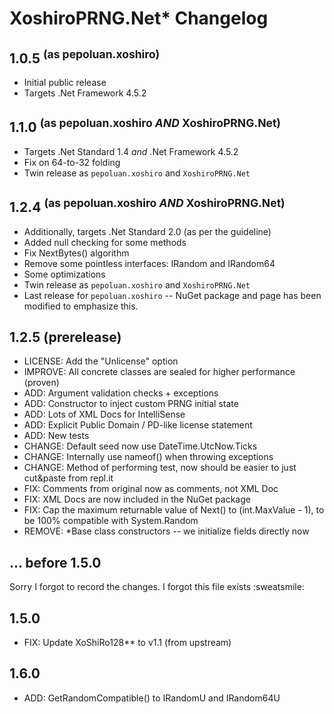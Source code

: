 # XoshiroPRNG.Net* Changelog

## 1.0.5 <sup>(as pepoluan.xoshiro)</sup>

* Initial public release
* Targets .Net Framework 4.5.2

## 1.1.0 <sup>(as pepoluan.xoshiro _AND_ XoshiroPRNG.Net)</sup>

* Targets .Net Standard 1.4 _and_ .Net Framework 4.5.2
* Fix on 64-to-32 folding
* Twin release as `pepoluan.xoshiro` and `XoshiroPRNG.Net`

## 1.2.4 <sup>(as pepoluan.xoshiro _AND_ XoshiroPRNG.Net)</sup>

* Additionally, targets .Net Standard 2.0 (as per the guideline)
* Added null checking for some methods
* Fix NextBytes() algorithm
* Remove some pointless interfaces: IRandom and IRandom64
* Some optimizations
* Twin release as `pepoluan.xoshiro` and `XoshiroPRNG.Net`
* Last release for `pepoluan.xoshiro` -- NuGet package and page has been modified to emphasize this.

## 1.2.5 (prerelease)

* LICENSE: Add the "Unlicense" option
* IMPROVE: All concrete classes are sealed for higher performance (proven)
* ADD: Argument validation checks + exceptions
* ADD: Constructor to inject custom PRNG initial state
* ADD: Lots of XML Docs for IntelliSense
* ADD: Explicit Public Domain / PD-like license statement
* ADD: New tests
* CHANGE: Default seed now use DateTime.UtcNow.Ticks
* CHANGE: Internally use nameof() when throwing exceptions
* CHANGE: Method of performing test, now should be easier to just cut&paste from repl.it
* FIX: Comments from original now as comments, not XML Doc
* FIX: XML Docs are now included in the NuGet package
* FIX: Cap the maximum returnable value of Next() to (int.MaxValue - 1), to be 100% compatible with System.Random
* REMOVE: *Base class constructors -- we initialize fields directly now

## ... before 1.5.0

Sorry I forgot to record the changes. I forgot this file exists :sweatsmile:

## 1.5.0

* FIX: Update XoShiRo128** to v1.1 (from upstream)

## 1.6.0

* ADD: GetRandomCompatible() to IRandomU and IRandom64U
